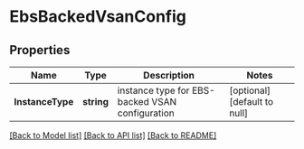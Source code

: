 # EbsBackedVsanConfig

## Properties
Name | Type | Description | Notes
------------ | ------------- | ------------- | -------------
**InstanceType** | **string** | instance type for EBS-backed VSAN configuration | [optional] [default to null]

[[Back to Model list]](../README.md#documentation-for-models) [[Back to API list]](../README.md#documentation-for-api-endpoints) [[Back to README]](../README.md)

